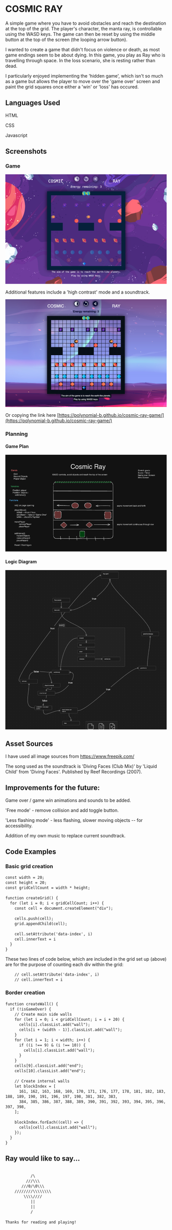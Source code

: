 # COSMIC RAY

A simple game where you have to avoid obstacles and reach the destination at the top of the grid. The player's character, the manta ray, is controllable using the WASD keys. The game can then be reset by using the middle button at the top of the screen (the looping arrow button).

I wanted to create a game that didn't focus on violence or death, as most game endings seem to be about dying. In this game, you play as Ray who is travelling through space. In the loss scenario, she is resting rather than dead.

I particularly enjoyed implementing the 'hidden game', which isn't so much as a game but allows the player to move over the 'game over' screen and paint the grid squares once either a 'win' or 'loss' has occured.

## Languages Used

HTML

CSS

Javascript


## Screenshots

### Game

![](./readme-assets/cosmic-ray-screenshot.png)

Additional features include a 'high contrast' mode and a soundtrack.

![](./readme-assets/cosmic-ray-screenshot-high-contrast.png)



Or copying the link here [https://polynomial-b.github.io/cosmic-ray-game/](https://polynomial-b.github.io/cosmic-ray-game/)



### Planning

#### Game Plan

![](readme-assets/game-plan-screenshot.png)

#### Logic Diagram

![](readme-assets/game-plan-logic-screenshot.png)





## Asset Sources

I have used all image sources from https://www.freepik.com/

The song used as the soundtrack is 'Diving Faces (Club Mix)' by 'Liquid Child' from 'Diving Faces'. Published by Reef Recordings (2007).





## Improvements for the future:

Game over / game win animations and sounds to be added.

'Free mode' - remove collision and add toggle button.

'Less flashing mode' - less flashing, slower moving objects -- for accessibility.

Addition of my own music to replace current soundtrack.





## Code Examples

### Basic grid creation

```
const width = 20;
const height = 20;
const gridCellCount = width * height;

function createGrid() {
  for (let i = 0; i < gridCellCount; i++) {
    const cell = document.createElement("div");

    cells.push(cell);
    grid.appendChild(cell);

    cell.setAttribute('data-index', i)
    cell.innerText = i
  }
}
```

These two lines of code below, which are included in the grid set up (above) are for the purpose of counting each div within the grid:

```
    // cell.setAttribute('data-index', i)
    // cell.innerText = i
```



### Border creation

```
function createWall() {
  if (!isGameOver) {
    // Create main side walls
    for (let i = 0; i < gridCellCount; i = i + 20) {
      cells[i].classList.add("wall");
      cells[i + (width - 1)].classList.add("wall");
    }
    for (let i = 1; i < width; i++) {
      if ((i !== 9) & (i !== 10)) {
        cells[i].classList.add("wall");
      }
    }
    cells[9].classList.add("end");
    cells[10].classList.add("end");

    // Create internal walls
    let blockIndex = [
      161, 162, 163, 168, 169, 170, 171, 176, 177, 178, 181, 182, 183, 188, 189, 190, 191, 196, 197, 198, 381, 382, 383,
      384, 385, 386, 387, 388, 389, 390, 391, 392, 393, 394, 395, 396, 397, 398,
    ];

    blockIndex.forEach((cell) => {
      cells[cell].classList.add("wall");
    });
  }
}
```




## Ray would like to say...

```

           /\
         ///\\\     
       ///0/\0\\\
    ////////\\\\\\\\
        \\\\////
           ||
           ||
           /

Thanks for reading and playing!

```